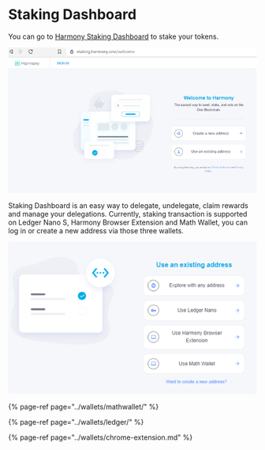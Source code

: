 # Staking Dashboard

You can go to [Harmony Staking Dashboard](https://staking.harmony.one/welcome) to stake your tokens.  

![](../.gitbook/assets/image%20%28119%29.png)

Staking Dashboard is an easy way to delegate, undelegate, claim rewards and manage your delegations. Currently, staking transaction is supported on Ledger Nano S, Harmony Browser Extension and Math Wallet, you can log in or create a new address via those three wallets.

![](../.gitbook/assets/image%20%2865%29.png)

{% page-ref page="../wallets/mathwallet/" %}

{% page-ref page="../wallets/ledger/" %}

{% page-ref page="../wallets/chrome-extension.md" %}



